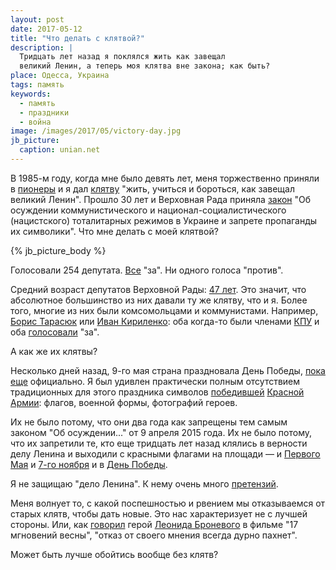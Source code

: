 ```yaml
---
layout: post
date: 2017-05-12
title: "Что делать с клятвой?"
description: |
  Тридцать лет назад я поклялся жить как завещал
  великий Ленин, а теперь моя клятва вне закона; как быть?
place: Одесса, Украина
tags: память
keywords:
  - память
  - праздники
  - война
image: /images/2017/05/victory-day.jpg
jb_picture:
  caption: unian.net
---
```


В 1985-м году, когда мне было девять лет,
меня торжественно приняли в
[пионеры](https://ru.wikipedia.org/wiki/%D0%92%D1%81%D0%B5%D1%81%D0%BE%D1%8E%D0%B7%D0%BD%D0%B0%D1%8F_%D0%BF%D0%B8%D0%BE%D0%BD%D0%B5%D1%80%D1%81%D0%BA%D0%B0%D1%8F_%D0%BE%D1%80%D0%B3%D0%B0%D0%BD%D0%B8%D0%B7%D0%B0%D1%86%D0%B8%D1%8F_%D0%B8%D0%BC%D0%B5%D0%BD%D0%B8_%D0%92._%D0%98._%D0%9B%D0%B5%D0%BD%D0%B8%D0%BD%D0%B0)
и я дал
[клятву](http://www.revolucia.ru/le232a.htm)
"жить, учиться и бороться, как завещал великий Ленин".
Прошло 30 лет и Верховная Рада приняла
[закон](http://rada.gov.ua/ru/news/Novosty/Soobshchenyya/107131.html)
"Об осуждении коммунистического и национал-социалистического
(нацистского) тоталитарных режимов в Украине и запрете
пропаганды их символики". Что мне делать с моей клятвой?

{% jb_picture_body %}

<!--more-->

Голосовали 254 депутата. [Все](http://rada.gov.ua/ru/news/Novosty/Soobshchenyya/107131.html)
"за". Ни одного голоса "против".

Средний возраст депутатов Верховной Рады:
[47 лет](http://www.pravda.com.ua/rus/news/2013/02/8/6983140/). Это значит,
что абсолютное большинство из них давали ту же клятву, что и я.
Более того, многие из них были комсомольцами и коммунистами.
Например,
[Борис Тарасюк](https://ru.wikipedia.org/wiki/%D0%A2%D0%B0%D1%80%D0%B0%D1%81%D1%8E%D0%BA,_%D0%91%D0%BE%D1%80%D0%B8%D1%81_%D0%98%D0%B2%D0%B0%D0%BD%D0%BE%D0%B2%D0%B8%D1%87)
или
[Иван Кириленко](https://ru.wikipedia.org/wiki/%D0%9A%D0%B8%D1%80%D0%B8%D0%BB%D0%B5%D0%BD%D0%BA%D0%BE,_%D0%98%D0%B2%D0%B0%D0%BD_%D0%93%D1%80%D0%B8%D0%B3%D0%BE%D1%80%D1%8C%D0%B5%D0%B2%D0%B8%D1%87):
оба когда-то были членами
[КПУ](https://ru.wikipedia.org/wiki/%D0%9A%D0%BE%D0%BC%D0%BC%D1%83%D0%BD%D0%B8%D1%81%D1%82%D0%B8%D1%87%D0%B5%D1%81%D0%BA%D0%B0%D1%8F_%D0%BF%D0%B0%D1%80%D1%82%D0%B8%D1%8F_%D0%A3%D0%BA%D1%80%D0%B0%D0%B8%D0%BD%D1%8B)
и оба
[голосовали](http://w1.c1.rada.gov.ua/pls/radan_gs09/ns_golos?g_id=1426)
"за".

А как же их клятвы?

Несколько дней назад, 9-го мая страна праздновала День Победы,
[пока еще](http://24tv.ua/ru/vyhodnoj_na_9_maja_v_ukraine_hotjat_otmenit_den_pobedy_n813717)
официально. Я был удивлен практически полным отсутствием
традиционных для этого праздника символов
[победившей](https://ru.wikipedia.org/wiki/%D0%94%D0%B5%D0%BD%D1%8C_%D0%9F%D0%BE%D0%B1%D0%B5%D0%B4%D1%8B)
[Красной Армии](https://ru.wikipedia.org/wiki/%D0%A0%D0%B0%D0%B1%D0%BE%D1%87%D0%B5-%D0%BA%D1%80%D0%B5%D1%81%D1%82%D1%8C%D1%8F%D0%BD%D1%81%D0%BA%D0%B0%D1%8F_%D0%9A%D1%80%D0%B0%D1%81%D0%BD%D0%B0%D1%8F_%D0%B0%D1%80%D0%BC%D0%B8%D1%8F):
флагов, военной формы, фотографий героев.

Их не было потому, что они два года как запрещены тем самым законом
"Об осуждении..." от 9 апреля 2015 года. Их не было потому, что их
запретили те, кто еще тридцать лет назад клялись в верности
делу Ленина и выходили с красными флагами на площади &mdash; и
[Первого Мая](https://ru.wikipedia.org/wiki/%D0%9F%D0%B5%D1%80%D0%B2%D0%BE%D0%B5_%D0%BC%D0%B0%D1%8F_%28%D0%BF%D1%80%D0%B0%D0%B7%D0%B4%D0%BD%D0%B8%D0%BA%29)
и
[7-го ноября](https://ru.wikipedia.org/wiki/%D0%94%D0%B5%D0%BD%D1%8C_%D0%92%D0%B5%D0%BB%D0%B8%D0%BA%D0%BE%D0%B9_%D0%9E%D0%BA%D1%82%D1%8F%D0%B1%D1%80%D1%8C%D1%81%D0%BA%D0%BE%D0%B9_%D1%81%D0%BE%D1%86%D0%B8%D0%B0%D0%BB%D0%B8%D1%81%D1%82%D0%B8%D1%87%D0%B5%D1%81%D0%BA%D0%BE%D0%B9_%D1%80%D0%B5%D0%B2%D0%BE%D0%BB%D1%8E%D1%86%D0%B8%D0%B8)
и в
[День Победы](https://ru.wikipedia.org/wiki/%D0%94%D0%B5%D0%BD%D1%8C_%D0%9F%D0%BE%D0%B1%D0%B5%D0%B4%D1%8B).

Я не защищаю "дело Ленина". К нему очень много
[претензий](https://ru.wikipedia.org/wiki/%D0%A7%D1%91%D1%80%D0%BD%D0%B0%D1%8F_%D0%BA%D0%BD%D0%B8%D0%B3%D0%B0_%D0%BA%D0%BE%D0%BC%D0%BC%D1%83%D0%BD%D0%B8%D0%B7%D0%BC%D0%B0).

Меня волнует то, с какой поспешностью и рвением мы отказываемся
от старых клятв, чтобы дать новые. Это нас характеризует не с лучшей
стороны. Или, как
[говорил](https://www.youtube.com/watch?v=_C2d0nwO7yo)
герой
[Леонида Броневого](https://ru.wikipedia.org/wiki/%D0%91%D1%80%D0%BE%D0%BD%D0%B5%D0%B2%D0%BE%D0%B9,_%D0%9B%D0%B5%D0%BE%D0%BD%D0%B8%D0%B4_%D0%A1%D0%B5%D1%80%D0%B3%D0%B5%D0%B5%D0%B2%D0%B8%D1%87)
в фильме "17 мгновений весны",
"отказ от своего мнения всегда дурно пахнет".

Может быть лучше обойтись вообще без клятв?

